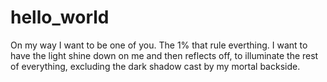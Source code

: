# hello_world
On my way 
I want to be one of you. The 1% that rule everthing. I want to have the light shine down on me and then reflects off, to illuminate the rest of everything, excluding the dark shadow cast by my mortal backside.
